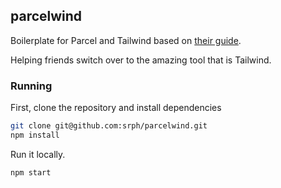 ## parcelwind

Boilerplate for Parcel and Tailwind based on [their guide](https://tailwindcss.com/docs/guides/parcel).

Helping friends switch over to the amazing tool that is Tailwind.

### Running

First, clone the repository and install dependencies

```bash
git clone git@github.com:srph/parcelwind.git
npm install
```

Run it locally.

```bash
npm start
```
